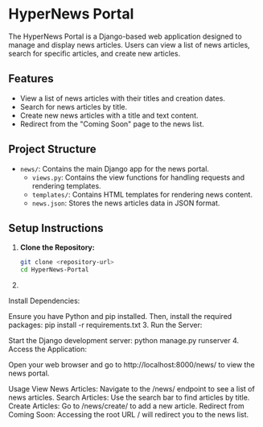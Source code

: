 # HyperNews Portal

The HyperNews Portal is a Django-based web application designed to manage and display news articles. Users can view a list of news articles, search for specific articles, and create new articles.

## Features

- View a list of news articles with their titles and creation dates.
- Search for news articles by title.
- Create new news articles with a title and text content.
- Redirect from the "Coming Soon" page to the news list.

## Project Structure

- `news/`: Contains the main Django app for the news portal.
  - `views.py`: Contains the view functions for handling requests and rendering templates.
  - `templates/`: Contains HTML templates for rendering news content.
  - `news.json`: Stores the news articles data in JSON format.

## Setup Instructions

1. **Clone the Repository:**

   ```bash
   git clone <repository-url>
   cd HyperNews-Portal

2.
Install Dependencies:

Ensure you have Python and pip installed. Then, install the required packages:
pip install -r requirements.txt
3.
Run the Server:

Start the Django development server:
python manage.py runserver
4.
Access the Application:

Open your web browser and go to http://localhost:8000/news/ to view the news portal.


Usage
View News Articles: Navigate to the /news/ endpoint to see a list of news articles.
Search Articles: Use the search bar to find articles by title.
Create Articles: Go to /news/create/ to add a new article.
Redirect from Coming Soon: Accessing the root URL / will redirect you to the news list.
